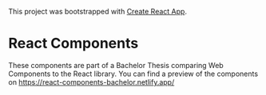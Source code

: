 This project was bootstrapped with [Create React App](https://github.com/facebook/create-react-app).

# React Components
These components are part of a Bachelor Thesis comparing Web Components to the React library. 
You can find a preview of the components on https://react-components-bachelor.netlify.app/
